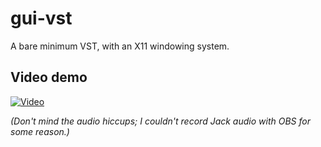 # gui-vst

A bare minimum VST, with an X11 windowing system.

## Video demo

[![Video](https://img.youtube.com/vi/qO6eqspFN9M/0.jpg)](https://www.youtube.com/watch?v=qO6eqspFN9M)

*(Don't mind the audio hiccups; I couldn't record Jack audio with OBS for some reason.)*